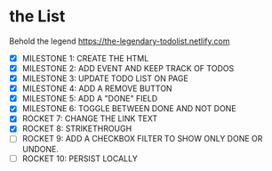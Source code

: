 # the List

Behold the legend
https://the-legendary-todolist.netlify.com


- [x]  MILESTONE 1: CREATE THE HTML
- [x]  MILESTONE 2: ADD EVENT AND KEEP TRACK OF TODOS
- [x]  MILESTONE 3: UPDATE TODO LIST ON PAGE
- [x]  MILESTONE 4: ADD A REMOVE BUTTON
- [x]  MILESTONE 5: ADD A "DONE" FIELD
- [x]  MILESTONE 6: TOGGLE BETWEEN DONE AND NOT DONE
- [x]  ROCKET 7: CHANGE THE LINK TEXT
- [x]  ROCKET 8: STRIKETHROUGH
- [ ]  ROCKET 9: ADD A CHECKBOX FILTER TO SHOW ONLY DONE OR UNDONE.
- [ ]  ROCKET 10: PERSIST LOCALLY